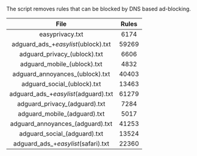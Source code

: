 The script removes rules that can be blocked by DNS based ad-blocking.


| File | Rules |
|:----:|:-----:|
| easyprivacy.txt | 6174 |
| adguard_ads_+_easylist_(ublock).txt | 59269 |
| adguard_privacy_(ublock).txt | 6606 |
| adguard_mobile_(ublock).txt | 4832 |
| adguard_annoyances_(ublock).txt | 40403 |
| adguard_social_(ublock).txt | 13463 |
| adguard_ads_+_easylist_(adguard).txt | 61279 |
| adguard_privacy_(adguard).txt | 7284 |
| adguard_mobile_(adguard).txt | 5017 |
| adguard_annoyances_(adguard).txt | 41253 |
| adguard_social_(adguard).txt | 13524 |
| adguard_ads_+_easylist_(safari).txt | 22360 |